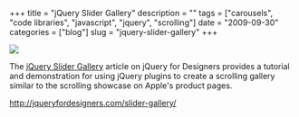 +++
title = "jQuery Slider Gallery"
description = ""
tags = ["carousels", "code libraries", "javascript", "jquery", "scrolling"]
date = "2009-09-30"
categories = ["blog"]
slug = "jquery-slider-gallery"
+++



  <div class="notebook-screenshot"><a href="http://jqueryfordesigners.com/slider-gallery/"><img src="/media/bluga/wt4ac364be46e49.jpg"/></a></div><p>The <a href="http://jqueryfordesigners.com/slider-gallery/">jQuery Slider Gallery</a> article on jQuery for Designers provides a tutorial and demonstration for using jQuery plugins to create a scrolling gallery similar to the scrolling showcase on Apple's product pages.</p>
    
  <a href="http://jqueryfordesigners.com/slider-gallery/">http://jqueryfordesigners.com/slider-gallery/</a>

